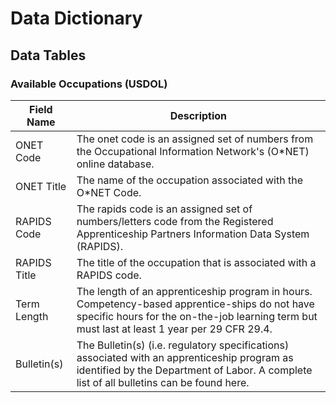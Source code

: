 # Data Dictionary

## Data Tables

### Available Occupations (USDOL)

Field Name | Description
-------|-------
 ONET Code | The onet code is an assigned set of numbers from the Occupational Information Network's (O*NET) online database. 
 ONET Title | The name of the occupation associated with the O*NET Code.  
 RAPIDS Code | The rapids code is an assigned set of numbers/letters code from the Registered Apprenticeship Partners Information Data System (RAPIDS).
 RAPIDS Title  | The title of the occupation that is associated with a RAPIDS code. 
 Term Length | The length of an apprenticeship program in hours. Competency-based apprentice-ships do not have specific hours for the on-the-job learning term but must last at least 1 year per 29 CFR 29.4. 
 Bulletin(s) | The Bulletin(s) (i.e. regulatory specifications) associated with an apprenticeship program as identified by the Department of Labor. A complete list of all bulletins can be found here. 
